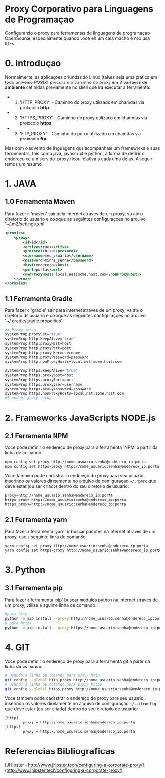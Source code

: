 # Proxy Corporativo para Linguagens de Programaçao
Configurando o proxy para ferramentas de linguagens de programaçao OpenSource, especialmente quando voce eh um cara macho e nao usa IDEs.

# 0. Introduçao
Normalmente, as aplicaçoes oriundas do Linux (talvez seja uma pratica em todo universo POSIX) procuram o caminho do proxy em 3 **variaves de ambiente** definidas previamente no shell que ira executar a ferramenta:
* 1. 'HTTP_PROXY' - Caminho do proxy utilizado em chamdas via protocolo **http**.
* 2. 'HTTPS_PROXY' - Caminho do proxy utilizado em chamdas via protocolo **https**.
* 3. 'FTP_PROXY' - Caminho do proxy utilizado em chamdas via protocolo **ftp**.

Mas com o advento de linguagens que acompanham um frameworks e suas ferramentas, tais como java, javascript e python, a forma de definir o endereço de um servidor proxy ficou relativa a cada uma delas. A seguir temos um resumo.

# 1. JAVA
## 1.0 Ferramenta Maven
Para fazer o 'maven' sair pela internet atraves de um proxy, va ate o diretorio do usuario e coloque as seguintes configuraçoes no arquivo '~/.m2/settings.xml'
```xml
<proxies>
    <proxy>
        <id>id</id>
        <active>true</active>
        <protocol>http</protocol>
        <username>meu_usuario</username>
        <password>minha_senha</password>
        <host>endereço</host>
        <port>porta</port>
        <nonProxyHosts>local.net|some.host.com</nonProxyHosts>
    </proxy>
</proxies>
```
## 1.1 Ferramenta Gradle
Para fazer o 'gradle' sair para internet atraves de um proxy, va ate o diretorio do usuario e coloque as seguintes configuraçoes no arquivo '~/.gradle/gradle.properties'
```bash
## Proxy setup
systemProp.proxySet="true"
systemProp.http.keepAlive="true"
systemProp.http.proxyHost=host
systemProp.http.proxyPort=port
systemProp.http.proxyUser=username
systemProp.http.proxyPassword=password
systemProp.http.nonProxyHosts=local.net|some.host.com

systemProp.https.keepAlive="true"
systemProp.https.proxyHost=host
systemProp.https.proxyPort=port
systemProp.https.proxyUser=username
systemProp.https.proxyPassword=password
systemProp.https.nonProxyHosts=local.net|some.host.com
## end of proxy setup
```


# 2. Frameworks JavaScripts NODE.js
## 2.1 Ferramenta NPM
Voce pode definir o endereço de proxy para a ferramenta 'NPM' a partir da linha de comando.
```bash
npm config set proxy http://nome_usuario:senha@endereco_ip:porta
npm config set https-proxy http://nome_usuario:senha@endereco_ip:porta
```
Voce tambem pode cadastrar o endereço do proxy para seu usuario, inserindo os valores diretamente no arquivo de configuraçao `~/.npmrc` que deve estar (ou ser criado) dentro do seu diretorio de usuario:
```xml
proxy=http://nome_usuario:senha@endereco_ip:porta
https-proxy=http://nome_usuario:senha@endereco_ip:porta
https_proxy=http://nome_usuario:senha@endereco_ip:porta
```

## 2.1 Ferramenta yarn
Para fazer a ferramenta 'yarn' ir buscar pacotes na internet atraves de um proxy, use a seguinte linha de comando:
```bash
yarn config set proxy http://nome_usuario:senha@endereco_ip:porta
yarn config set https-proxy http://nome_usuario:senha@endereco_ip:porta
```

# 3. Python
## 3.1 Ferramenta pip
Para fazer a ferramenta 'pip' buscar modulos python na internet atraves de um proxy, utilize a sguinte linha de comando:
```bash
#para http
python -m pip install --proxy http://nome_usuario:senha@endereco_ip:porta numpy
# para https
python -m pip install --proxy https://nome_usuario:senha@endereco_ip:porta numpy
```

# 4. GIT
Voce pode definir o endereço de proxy para a ferramenta git a partir da linha de comando.
```bash
# Usando a linha de comando para proxy http
git config --global http.proxy http://nome_usuario:senha@endereco_ip:porta
# Usando a linha de comando para proxy https
git config --global https.proxy http://nome_usuario:senha@endereco_ip:porta
```
Voce tambem pode cadastrar o endereço do proxy para seu usuario, inserindo os valores diretamente no arquivo de configuraçao `~/.gitconfig` que deve estar (ou ser criado) dentro do seu diretorio de usuario:
```xml
[http]
        proxy = http://nome_usuario:senha@endereco_ip:porta
[https]
        proxy = http://nome_usuario:senha@endereco_ip:porta
```

# Referencias Bibliograficas
[JHipster - http://www.jhipster.tech/configuring-a-corporate-proxy/](http://www.jhipster.tech/configuring-a-corporate-proxy/)
